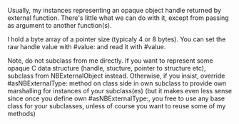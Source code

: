 Usually, my instances representing an opaque object handle returned by external function. There's little what we can do with it, except from passing as argument to another function(s).

I hold a byte array of a pointer size (typicaly 4 or 8 bytes). You can set the raw handle value with #value: and read it with #value.


Note, do not subclass from me directly. If you want to represent some opaque C  data structure (handle, stucture, pointer to structure etc),
subclass from NBExternalObject instead. Otherwise, if you insist, override #asNBExternalType: method on class side in own subclass to provide own marshalling 
for instances of your subclass(es) (but it makes even less sense since once you define own #asNBExternalType:, you free to use any base class for your subclasses,
unless of course you want to reuse some of my methods)